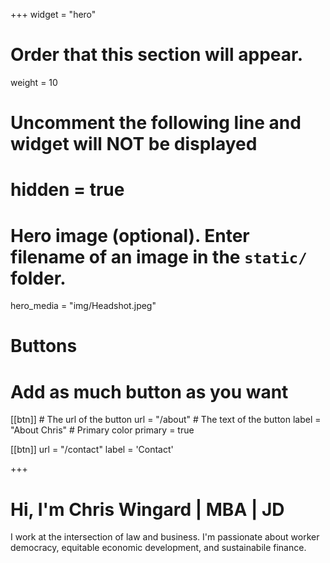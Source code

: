 +++
widget = "hero"
# Order that this section will appear.
weight = 10

# Uncomment the following line and widget will NOT be displayed
# hidden = true

# Hero image (optional). Enter filename of an image in the `static/` folder.
hero_media = "img/Headshot.jpeg"

# Buttons
# Add as much button as you want
[[btn]]
	# The url of the button
  url = "/about"
	# The text of the button
  label = "About Chris"
	# Primary color
	primary = true

[[btn]]
  url = "/contact"
  label = 'Contact'

+++

# Hi, I'm Chris Wingard | MBA | JD

I work at the intersection of law and business. I'm passionate about worker democracy, equitable economic development, and sustainabile finance.

